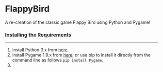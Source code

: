 # FlappyBird
A re-creation of the classic game Flappy Bird using Python and Pygame!
### Installing the Requirements
---
1. Install Python 3.x from [here](https://www.python.org/downloads/).
2. Install Pygame 1.9.x from [here](https://pypi.org/project/Pygame/#files), or use pip to install it directly from the command line as follows `pip install Pygame`.
3. 
